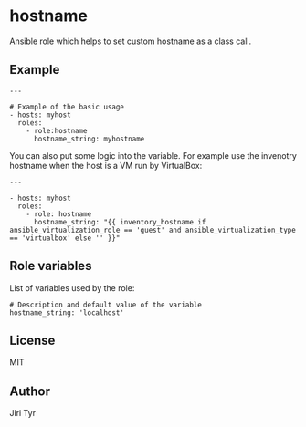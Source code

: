 hostname
========

Ansible role which helps to set custom hostname as a class call.


Example
-------

```
---

# Example of the basic usage
- hosts: myhost
  roles:
    - role:hostname
      hostname_string: myhostname
```

You can also put some logic into the variable. For example use the invenotry
hostname when the host is a VM run by VirtualBox:

```
---

- hosts: myhost
  roles:
    - role: hostname
      hostname_string: "{{ inventory_hostname if ansible_virtualization_role == 'guest' and ansible_virtualization_type == 'virtualbox' else '' }}"
```


Role variables
--------------

List of variables used by the role:

```
# Description and default value of the variable
hostname_string: 'localhost'
```


License
-------

MIT


Author
------

Jiri Tyr
